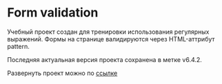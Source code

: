 # Form validation
Учебный проект создан для тренировки использования регулярных выражений.
Формы на странице валидируются через HTML-аттрибут pattern. 

Последняя актуальная версия проекта сохранена в метке  v6.4.2.

Развернуть проект можно по <a href = "https://alenita.github.io/formvalidation.github.io/">ссылке</a>
